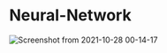 # Neural-Network

![Screenshot from 2021-10-28 00-14-17](https://user-images.githubusercontent.com/79074310/139127492-9f165802-1044-4627-a859-2922cd9d3456.png)
